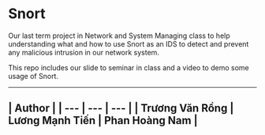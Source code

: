 # Snort

Our last term project in Network and System Managing class to help understanding what and how to use Snort as an IDS to detect and prevent any malicious intrusion in our network system.

This repo includes our slide to seminar in class and a video to demo some usage of Snort.

---
| Author |
| --- | --- | --- |
| Trương Văn Rồng | Lương Mạnh Tiến | Phan Hoàng Nam |
---
